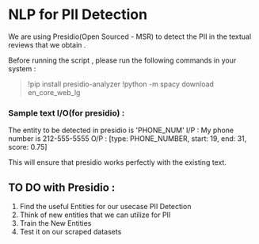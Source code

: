 # NLP for PII Detection

We are using Presidio(Open Sourced - MSR) to detect the PII in the textual reviews that we obtain .

Before running the script , please run the following commands in your system :
> !pip install presidio-analyzer
> !python -m spacy download en_core_web_lg

### Sample text I/O(for presidio) :
The entity to be detected in presidio is 'PHONE_NUM'
I/P : My phone number is 212-555-5555
O/P : [type: PHONE_NUMBER, start: 19, end: 31, score: 0.75]

This will ensure that presidio works perfectly with the existing text.

## TO DO with Presidio :
1. Find the useful Entities for our usecase PII Detection
2. Think of new entities that we can utilize for PII
3. Train the New Entities 
4. Test it on our scraped datasets 


